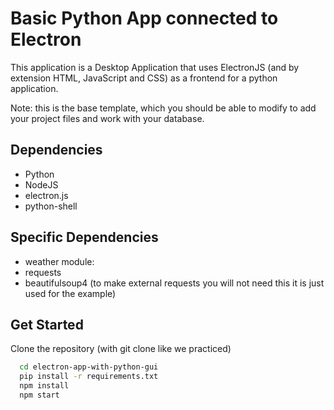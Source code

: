 # Basic Python App connected to Electron

This application is a Desktop Application that uses ElectronJS (and by extension HTML, JavaScript and CSS) as a frontend for a python application.

Note: this is the base template, which you should be able to modify to add your project files and work with your database.

## Dependencies

- Python
- NodeJS
- electron.js
- python-shell

## Specific Dependencies

- weather module:
- requests
- beautifulsoup4 (to make external requests you will not need this it is just used for the example)

## Get Started
Clone the repository (with git clone like we practiced)

```sh
  cd electron-app-with-python-gui
  pip install -r requirements.txt
  npm install
  npm start
```
